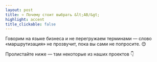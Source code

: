 ```yaml
---
layout: post
title: ⭐ Почему стоит выбрать &lt;AB/&gt;
highlight: accent
title_clickable: false
---
```


Говорим на языке бизнеса и не перегружаем терминами — слово «маршрутизация» не прозвучит, пока вы сами не попросите. 😊

Пролистайте ниже — там некоторые из наших проектов 👇

